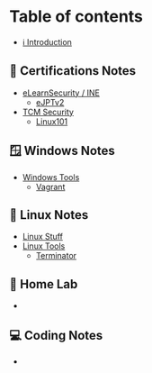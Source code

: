 # Table of contents

* [ℹ Introduction](README.md)

## 📝 Certifications Notes

* [eLearnSecurity / INE](certifications-notes/elearnsecurity-ine/README.md)
  * [eJPTv2](https://syselement.gitbook.io/ine/courses/ejpt)
* [TCM Security](certifications-notes/tcmsecurity/README.md)
  * [Linux101](https://syselement.gitbook.io/tcm-sec/courses/linux-101)

## 🪟 Windows Notes

* [Windows Tools](windows-notes/Tools/README.md)
  * [Vagrant](windows-notes/Tools/vagrant\_win.md)

## 🐧 Linux Notes

* [Linux Stuff](linux-notes/linuxstuff.md)
* [Linux Tools](linux-notes/Tools/README.md)
  * [Terminator](linux-notes/Tools/Terminator\_Shortcuts.md)

## 🔬 Home Lab

* 

## 💻 Coding Notes

* 
